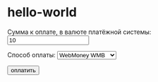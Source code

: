 # hello-world
<form action="http://www.onlinedengi.ru/wmpaycheck.php" method="post"> <input type="hidden" name="project" value="577"> <input type="hidden" name="source" value="577"> <input type="hidden" name="nickname" value="_LOGIN_"> Сумма к оплате, в валюте платёжной системы: <input type="text" name="amount" value="10"><p> Способ оплаты: <select name="mode_type"> <option value="4">WebMoney WMB</option> <option value="3">WebMoney WME</option> <option value="8">Банковские карты</option> </select> <p> <input type="submit" value="оплатить"> </form>
